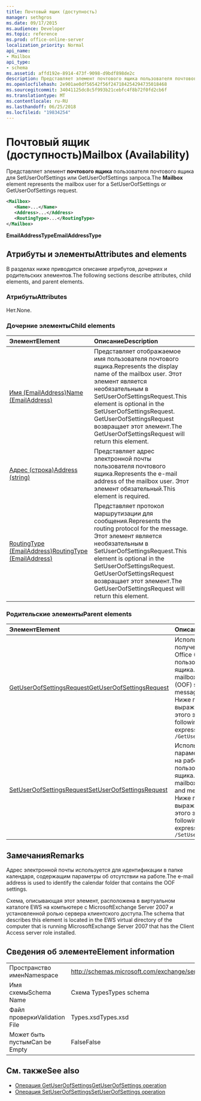 ```yaml
---
title: Почтовый ящик (доступность)
manager: sethgros
ms.date: 09/17/2015
ms.audience: Developer
ms.topic: reference
ms.prod: office-online-server
localization_priority: Normal
api_name:
- Mailbox
api_type:
- schema
ms.assetid: affd192e-8914-473f-9098-d9bdf898de2c
description: Представляет элемент почтового ящика пользователя почтового ящика для SetUserOofSettings или GetUserOofSettings запроса.
ms.openlocfilehash: 2e901ae0df56542f56f247184254294735018468
ms.sourcegitcommit: 34041125dc8c5f993b21cebfc4f8b72f0fd2cb6f
ms.translationtype: MT
ms.contentlocale: ru-RU
ms.lasthandoff: 06/25/2018
ms.locfileid: "19834254"
---
```

# <a name="mailbox-availability"></a><span data-ttu-id="94412-103">Почтовый ящик (доступность)</span><span class="sxs-lookup"><span data-stu-id="94412-103">Mailbox (Availability)</span></span>

<span data-ttu-id="94412-104">Представляет элемент **почтового ящика** пользователя почтового ящика для SetUserOofSettings или GetUserOofSettings запроса.</span><span class="sxs-lookup"><span data-stu-id="94412-104">The **Mailbox** element represents the mailbox user for a SetUserOofSettings or GetUserOofSettings request.</span></span> 
  
```xml
<Mailbox>
   <Name>...</Name>
   <Address>...</Address>
   <RoutingType>...</RoutingType>
</Mailbox>
```

<span data-ttu-id="94412-105">**EmailAddressType**</span><span class="sxs-lookup"><span data-stu-id="94412-105">**EmailAddressType**</span></span>

## <a name="attributes-and-elements"></a><span data-ttu-id="94412-106">Атрибуты и элементы</span><span class="sxs-lookup"><span data-stu-id="94412-106">Attributes and elements</span></span>

<span data-ttu-id="94412-107">В разделах ниже приводится описание атрибутов, дочерних и родительских элементов.</span><span class="sxs-lookup"><span data-stu-id="94412-107">The following sections describe attributes, child elements, and parent elements.</span></span>
  
### <a name="attributes"></a><span data-ttu-id="94412-108">Атрибуты</span><span class="sxs-lookup"><span data-stu-id="94412-108">Attributes</span></span>

<span data-ttu-id="94412-109">Нет.</span><span class="sxs-lookup"><span data-stu-id="94412-109">None.</span></span>
  
### <a name="child-elements"></a><span data-ttu-id="94412-110">Дочерние элементы</span><span class="sxs-lookup"><span data-stu-id="94412-110">Child elements</span></span>

|<span data-ttu-id="94412-111">**Элемент**</span><span class="sxs-lookup"><span data-stu-id="94412-111">**Element**</span></span>|<span data-ttu-id="94412-112">**Описание**</span><span class="sxs-lookup"><span data-stu-id="94412-112">**Description**</span></span>|
|:-----|:-----|
|[<span data-ttu-id="94412-113">Имя (EmailAddress)</span><span class="sxs-lookup"><span data-stu-id="94412-113">Name (EmailAddress)</span></span>](name-emailaddress.md) <br/> |<span data-ttu-id="94412-114">Представляет отображаемое имя пользователя почтового ящика.</span><span class="sxs-lookup"><span data-stu-id="94412-114">Represents the display name of the mailbox user.</span></span> <span data-ttu-id="94412-115">Этот элемент является необязательным в SetUserOofSettingsRequest.</span><span class="sxs-lookup"><span data-stu-id="94412-115">This element is optional in the SetUserOofSettingsRequest.</span></span> <span data-ttu-id="94412-116">GetUserOofSettingsRequest возвращает этот элемент.</span><span class="sxs-lookup"><span data-stu-id="94412-116">The GetUserOofSettingsRequest will return this element.</span></span>  <br/> |
|[<span data-ttu-id="94412-117">Адрес (строка)</span><span class="sxs-lookup"><span data-stu-id="94412-117">Address (string)</span></span>](address-string.md) <br/> |<span data-ttu-id="94412-118">Представляет адрес электронной почты пользователя почтового ящика.</span><span class="sxs-lookup"><span data-stu-id="94412-118">Represents the e-mail address of the mailbox user.</span></span> <span data-ttu-id="94412-119">Этот элемент обязательный.</span><span class="sxs-lookup"><span data-stu-id="94412-119">This element is required.</span></span>  <br/> |
|[<span data-ttu-id="94412-120">RoutingType (EmailAddress)</span><span class="sxs-lookup"><span data-stu-id="94412-120">RoutingType (EmailAddress)</span></span>](routingtype-emailaddress.md) <br/> |<span data-ttu-id="94412-121">Представляет протокол маршрутизации для сообщения.</span><span class="sxs-lookup"><span data-stu-id="94412-121">Represents the routing protocol for the message.</span></span> <span data-ttu-id="94412-122">Этот элемент является необязательным в SetUserOofSettingsRequest.</span><span class="sxs-lookup"><span data-stu-id="94412-122">This element is optional in the SetUserOofSettingsRequest.</span></span> <span data-ttu-id="94412-123">GetUserOofSettingsRequest возвращает этот элемент.</span><span class="sxs-lookup"><span data-stu-id="94412-123">The GetUserOofSettingsRequest will return this element.</span></span>  <br/> |
   
### <a name="parent-elements"></a><span data-ttu-id="94412-124">Родительские элементы</span><span class="sxs-lookup"><span data-stu-id="94412-124">Parent elements</span></span>

|<span data-ttu-id="94412-125">**Элемент**</span><span class="sxs-lookup"><span data-stu-id="94412-125">**Element**</span></span>|<span data-ttu-id="94412-126">**Описание**</span><span class="sxs-lookup"><span data-stu-id="94412-126">**Description**</span></span>|
|:-----|:-----|
|[<span data-ttu-id="94412-127">GetUserOofSettingsRequest</span><span class="sxs-lookup"><span data-stu-id="94412-127">GetUserOofSettingsRequest</span></span>](getuseroofsettingsrequest.md) <br/> |<span data-ttu-id="94412-128">Используется для получения параметров из Office (OOF) и сообщения пользователя почтового ящика.</span><span class="sxs-lookup"><span data-stu-id="94412-128">Used to get a mailbox user's Out of Office (OOF) settings and messages.</span></span>  <br/> <span data-ttu-id="94412-129">Ниже приведен выражение XPath для этого элемента.</span><span class="sxs-lookup"><span data-stu-id="94412-129">The following is the XPath expression to this element:</span></span>  <br/>  `/GetUserOofSettingsRequest` <br/> |
|[<span data-ttu-id="94412-130">SetUserOofSettingsRequest</span><span class="sxs-lookup"><span data-stu-id="94412-130">SetUserOofSettingsRequest</span></span>](setuseroofsettingsrequest.md) <br/> |<span data-ttu-id="94412-131">Используется для задания параметров об отсутствии на работе и сообщения пользователя почтового ящика.</span><span class="sxs-lookup"><span data-stu-id="94412-131">Used to set a mailbox user's OOF settings and messages.</span></span>  <br/> <span data-ttu-id="94412-132">Ниже приведен выражение XPath для этого элемента.</span><span class="sxs-lookup"><span data-stu-id="94412-132">The following is the XPath expression to this element:</span></span>  <br/>  `/SetUserOofSettingsRequest` <br/> |
   
## <a name="remarks"></a><span data-ttu-id="94412-133">Замечания</span><span class="sxs-lookup"><span data-stu-id="94412-133">Remarks</span></span>

<span data-ttu-id="94412-134">Адрес электронной почты используется для идентификации в папке календаря, содержащим параметры об отсутствии на работе.</span><span class="sxs-lookup"><span data-stu-id="94412-134">The e-mail address is used to identify the calendar folder that contains the OOF settings.</span></span> 
  
<span data-ttu-id="94412-135">Схема, описывающая этот элемент, расположена в виртуальном каталоге EWS на компьютере с MicrosoftExchange Server 2007 и установленной ролью сервера клиентского доступа.</span><span class="sxs-lookup"><span data-stu-id="94412-135">The schema that describes this element is located in the EWS virtual directory of the computer that is running MicrosoftExchange Server 2007 that has the Client Access server role installed.</span></span>
  
## <a name="element-information"></a><span data-ttu-id="94412-136">Сведения об элементе</span><span class="sxs-lookup"><span data-stu-id="94412-136">Element information</span></span>

|||
|:-----|:-----|
|<span data-ttu-id="94412-137">Пространство имен</span><span class="sxs-lookup"><span data-stu-id="94412-137">Namespace</span></span>  <br/> |http://schemas.microsoft.com/exchange/services/2006/types  <br/> |
|<span data-ttu-id="94412-138">Имя схемы</span><span class="sxs-lookup"><span data-stu-id="94412-138">Schema Name</span></span>  <br/> |<span data-ttu-id="94412-139">Схема Types</span><span class="sxs-lookup"><span data-stu-id="94412-139">Types schema</span></span>  <br/> |
|<span data-ttu-id="94412-140">Файл проверки</span><span class="sxs-lookup"><span data-stu-id="94412-140">Validation File</span></span>  <br/> |<span data-ttu-id="94412-141">Types.xsd</span><span class="sxs-lookup"><span data-stu-id="94412-141">Types.xsd</span></span>  <br/> |
|<span data-ttu-id="94412-142">Может быть пустым</span><span class="sxs-lookup"><span data-stu-id="94412-142">Can be Empty</span></span>  <br/> |<span data-ttu-id="94412-143">False</span><span class="sxs-lookup"><span data-stu-id="94412-143">False</span></span>  <br/> |
   
## <a name="see-also"></a><span data-ttu-id="94412-144">См. также</span><span class="sxs-lookup"><span data-stu-id="94412-144">See also</span></span>

- [<span data-ttu-id="94412-145">Операция GetUserOofSettings</span><span class="sxs-lookup"><span data-stu-id="94412-145">GetUserOofSettings operation</span></span>](getuseroofsettings-operation.md)
- [<span data-ttu-id="94412-146">Операция SetUserOofSettings</span><span class="sxs-lookup"><span data-stu-id="94412-146">SetUserOofSettings operation</span></span>](setuseroofsettings-operation.md)

